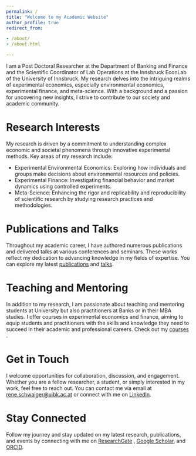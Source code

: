 ```yaml
---
permalink: /
title: "Welcome to my Academic Website"
author_profile: true
redirect_from:

- /about/
- /about.html

---
```


<a id="about-me"></a>
I am a Post Doctoral Researcher at the Department of Banking and Finance and the Scientific Coordinator of Lab
Operations at the Innsbruck
EconLab of the University of Innsbruck. My research delves into the intriguing realms of experimental economics,
especially environmental
economics, experimental finance, and meta-science. With a background and a passion for uncovering new
insights, I strive to contribute to our society and academic community.

Research Interests
======
<a id="research-interests"></a>
My research is driven by a commitment to understanding complex economic and societal phenomena through innovative
experimental
methods. Key areas of my research include:

- Experimental Environmental Economics: Exploring how individuals and groups make decisions about environmental
  resources
  and policies.
- Experimental Finance: Investigating financial behavior and market dynamics using controlled experiments.
- Meta-Science: Enhancing the rigor and replicability and reproducibility of scientific research by studying research
  practices and
  methodologies.

Publications and Talks
======
<a id="publications-talks"></a>
Throughout my academic career, I have authored numerous publications and delivered talks at various conferences and
seminars. These works reflect my dedication to advancing knowledge in my fields of expertise. You can explore my latest
[publications](/publications/) and [talks](/talks/).

Teaching and Mentoring
======
<a id="teaching-mentoring"></a>
In addition to my research, I am passionate about teaching and mentoring students at University but also practitioners
at
Banks or in their MBA studies. I offer courses in experimental economics and finance, aiming to equip
students and practitioners with the
skills and knowledge they need to succeed in their academic and professional careers. Check out my [courses](/teaching/)
.

Get in Touch
======
<a id="get-in-touch"></a>
I welcome opportunities for collaboration, discussion, and engagement. Whether you are a fellow researcher, a student,
or simply interested in my work, feel free to reach out. You can contact me via email
at [rene.schwaiger@uibk.ac.at](mailto:rene.schwaiger@uibk.ac.at) or
connect with me on [LinkedIn](https://www.linkedin.com/in/rene-schwaiger-57a4b3bb).

Stay Connected
======
<a id="stay-connected"></a>
Follow my journey and stay updated on my latest research, publications, and events by connecting with me on
[ResearchGate](https://www.researchgate.net/profile/Rene-Schwaiger)
, [Google Scholar](https://scholar.google.com/citations?user=FKR8WdMAAAAJ),
and [ORCID](https://orcid.org/0000-0003-2607-5986).
